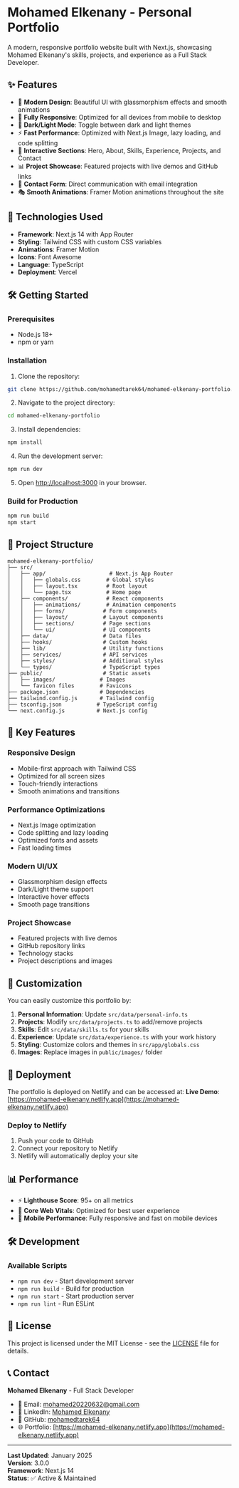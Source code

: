 # Mohamed Elkenany - Personal Portfolio

A modern, responsive portfolio website built with Next.js, showcasing Mohamed Elkenany's skills, projects, and experience as a Full Stack Developer.

## ✨ Features

* 🎨 **Modern Design**: Beautiful UI with glassmorphism effects and smooth animations
* 📱 **Fully Responsive**: Optimized for all devices from mobile to desktop
* 🌙 **Dark/Light Mode**: Toggle between dark and light themes
* ⚡ **Fast Performance**: Optimized with Next.js Image, lazy loading, and code splitting
* 🎯 **Interactive Sections**: Hero, About, Skills, Experience, Projects, and Contact
* 📊 **Project Showcase**: Featured projects with live demos and GitHub links
* 📧 **Contact Form**: Direct communication with email integration
* 🎭 **Smooth Animations**: Framer Motion animations throughout the site

## 🚀 Technologies Used

* **Framework**: Next.js 14 with App Router
* **Styling**: Tailwind CSS with custom CSS variables
* **Animations**: Framer Motion
* **Icons**: Font Awesome
* **Language**: TypeScript
* **Deployment**: Vercel

## 🛠️ Getting Started

### Prerequisites

* Node.js 18+ 
* npm or yarn

### Installation

1. Clone the repository:
```bash
git clone https://github.com/mohamedtarek64/mohamed-elkenany-portfolio.git
```

2. Navigate to the project directory:
```bash
cd mohamed-elkenany-portfolio
```

3. Install dependencies:
```bash
npm install
```

4. Run the development server:
```bash
npm run dev
```

5. Open [http://localhost:3000](http://localhost:3000) in your browser.

### Build for Production

```bash
npm run build
npm start
```

## 📁 Project Structure

```
mohamed-elkenany-portfolio/
├── src/
│   ├── app/                    # Next.js App Router
│   │   ├── globals.css        # Global styles
│   │   ├── layout.tsx         # Root layout
│   │   └── page.tsx           # Home page
│   ├── components/            # React components
│   │   ├── animations/        # Animation components
│   │   ├── forms/            # Form components
│   │   ├── layout/           # Layout components
│   │   ├── sections/         # Page sections
│   │   └── ui/               # UI components
│   ├── data/                 # Data files
│   ├── hooks/                # Custom hooks
│   ├── lib/                  # Utility functions
│   ├── services/             # API services
│   ├── styles/               # Additional styles
│   └── types/                # TypeScript types
├── public/                   # Static assets
│   ├── images/              # Images
│   └── favicon files        # Favicons
├── package.json             # Dependencies
├── tailwind.config.js       # Tailwind config
├── tsconfig.json           # TypeScript config
└── next.config.js          # Next.js config
```

## 🎨 Key Features

### **Responsive Design**
- Mobile-first approach with Tailwind CSS
- Optimized for all screen sizes
- Touch-friendly interactions
- Smooth animations and transitions

### **Performance Optimizations**
- Next.js Image optimization
- Code splitting and lazy loading
- Optimized fonts and assets
- Fast loading times

### **Modern UI/UX**
- Glassmorphism design effects
- Dark/Light theme support
- Interactive hover effects
- Smooth page transitions

### **Project Showcase**
- Featured projects with live demos
- GitHub repository links
- Technology stacks
- Project descriptions and images

## 🔧 Customization

You can easily customize this portfolio by:

1. **Personal Information**: Update `src/data/personal-info.ts`
2. **Projects**: Modify `src/data/projects.ts` to add/remove projects
3. **Skills**: Edit `src/data/skills.ts` for your skills
4. **Experience**: Update `src/data/experience.ts` with your work history
5. **Styling**: Customize colors and themes in `src/app/globals.css`
6. **Images**: Replace images in `public/images/` folder

## 🚀 Deployment

The portfolio is deployed on Netlify and can be accessed at:
**Live Demo**: [https://mohamed-elkenany.netlify.app](https://mohamed-elkenany.netlify.app)

### Deploy to Netlify

1. Push your code to GitHub
2. Connect your repository to Netlify
3. Netlify will automatically deploy your site

## 📊 Performance

- ⚡ **Lighthouse Score**: 95+ on all metrics
- 🚀 **Core Web Vitals**: Optimized for best user experience
- 📱 **Mobile Performance**: Fully responsive and fast on mobile devices

## 🛠️ Development

### Available Scripts

- `npm run dev` - Start development server
- `npm run build` - Build for production
- `npm run start` - Start production server
- `npm run lint` - Run ESLint

## 📄 License

This project is licensed under the MIT License - see the [LICENSE](LICENSE) file for details.

## 📞 Contact

**Mohamed Elkenany** - Full Stack Developer

* 📧 Email: [mohamed20220632@gmail.com](mailto:mohamed20220632@gmail.com)
* 💼 LinkedIn: [Mohamed Elkenany](https://www.linkedin.com/in/mohamed-elkenany-41aab6264)
* 🐙 GitHub: [mohamedtarek64](https://github.com/mohamedtarek64)
* 🌐 Portfolio: [https://mohamed-elkenany.netlify.app](https://mohamed-elkenany.netlify.app)

---

**Last Updated**: January 2025  
**Version**: 3.0.0  
**Framework**: Next.js 14  
**Status**: ✅ Active & Maintained
